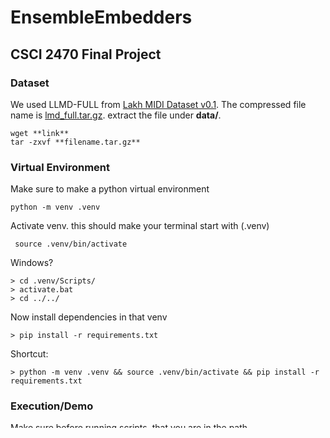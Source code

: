 # EnsembleEmbedders

## CSCI 2470 Final Project

### Dataset
We used LLMD-FULL from [Lakh MIDI Dataset v0.1](https://colinraffel.com/projects/lmd/). The compressed file name is [lmd_full.tar.gz](). extract the file under **data/**.
```
wget **link**
tar -zxvf **filename.tar.gz**
```

### Virtual Environment
Make sure to make a python virtual environment
```
python -m venv .venv
```

Activate venv. this should make your terminal start with (.venv)
```
 source .venv/bin/activate
```
Windows?
```
> cd .venv/Scripts/
> activate.bat
> cd ../../
```

Now install dependencies in that venv
```
> pip install -r requirements.txt
```
Shortcut:
```
> python -m venv .venv && source .venv/bin/activate && pip install -r requirements.txt
```
### Execution/Demo

Make sure before running scripts, that you are in the path
```
EnsembleEmbedders/
```

not in 
```
EnsembleEmbedders/src/
```
### Dependencies
prettymidi
tensorflow

### Acknowledgement
